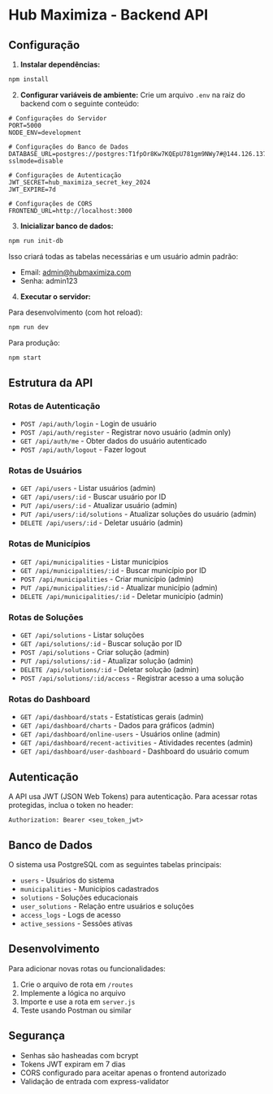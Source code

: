# Hub Maximiza - Backend API

## Configuração

1. **Instalar dependências:**
```bash
npm install
```

2. **Configurar variáveis de ambiente:**
Crie um arquivo `.env` na raiz do backend com o seguinte conteúdo:
```
# Configurações do Servidor
PORT=5000
NODE_ENV=development

# Configurações do Banco de Dados
DATABASE_URL=postgres://postgres:T1fpOr8Kw7KQEpU781gm9NWy7#@144.126.137.156:5432/hub?sslmode=disable

# Configurações de Autenticação
JWT_SECRET=hub_maximiza_secret_key_2024
JWT_EXPIRE=7d

# Configurações de CORS
FRONTEND_URL=http://localhost:3000
```

3. **Inicializar banco de dados:**
```bash
npm run init-db
```
Isso criará todas as tabelas necessárias e um usuário admin padrão:
- Email: admin@hubmaximiza.com
- Senha: admin123

4. **Executar o servidor:**

Para desenvolvimento (com hot reload):
```bash
npm run dev
```

Para produção:
```bash
npm start
```

## Estrutura da API

### Rotas de Autenticação
- `POST /api/auth/login` - Login de usuário
- `POST /api/auth/register` - Registrar novo usuário (admin only)
- `GET /api/auth/me` - Obter dados do usuário autenticado
- `POST /api/auth/logout` - Fazer logout

### Rotas de Usuários
- `GET /api/users` - Listar usuários (admin)
- `GET /api/users/:id` - Buscar usuário por ID
- `PUT /api/users/:id` - Atualizar usuário (admin)
- `PUT /api/users/:id/solutions` - Atualizar soluções do usuário (admin)
- `DELETE /api/users/:id` - Deletar usuário (admin)

### Rotas de Municípios
- `GET /api/municipalities` - Listar municípios
- `GET /api/municipalities/:id` - Buscar município por ID
- `POST /api/municipalities` - Criar município (admin)
- `PUT /api/municipalities/:id` - Atualizar município (admin)
- `DELETE /api/municipalities/:id` - Deletar município (admin)

### Rotas de Soluções
- `GET /api/solutions` - Listar soluções
- `GET /api/solutions/:id` - Buscar solução por ID
- `POST /api/solutions` - Criar solução (admin)
- `PUT /api/solutions/:id` - Atualizar solução (admin)
- `DELETE /api/solutions/:id` - Deletar solução (admin)
- `POST /api/solutions/:id/access` - Registrar acesso a uma solução

### Rotas do Dashboard
- `GET /api/dashboard/stats` - Estatísticas gerais (admin)
- `GET /api/dashboard/charts` - Dados para gráficos (admin)
- `GET /api/dashboard/online-users` - Usuários online (admin)
- `GET /api/dashboard/recent-activities` - Atividades recentes (admin)
- `GET /api/dashboard/user-dashboard` - Dashboard do usuário comum

## Autenticação

A API usa JWT (JSON Web Tokens) para autenticação. Para acessar rotas protegidas, inclua o token no header:

```
Authorization: Bearer <seu_token_jwt>
```

## Banco de Dados

O sistema usa PostgreSQL com as seguintes tabelas principais:
- `users` - Usuários do sistema
- `municipalities` - Municípios cadastrados
- `solutions` - Soluções educacionais
- `user_solutions` - Relação entre usuários e soluções
- `access_logs` - Logs de acesso
- `active_sessions` - Sessões ativas

## Desenvolvimento

Para adicionar novas rotas ou funcionalidades:

1. Crie o arquivo de rota em `/routes`
2. Implemente a lógica no arquivo
3. Importe e use a rota em `server.js`
4. Teste usando Postman ou similar

## Segurança

- Senhas são hasheadas com bcrypt
- Tokens JWT expiram em 7 dias
- CORS configurado para aceitar apenas o frontend autorizado
- Validação de entrada com express-validator
